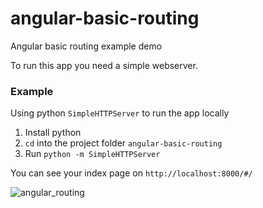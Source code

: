 # angular-basic-routing
Angular basic routing example demo

To run this app you need a simple webserver.

### Example
Using python `SimpleHTTPServer` to run the app locally

1. Install python
2. `cd` into the project folder `angular-basic-routing`
3. Run `python -m SimpleHTTPServer`

You can see your index page on `http://localhost:8000/#/`

![angular_routing](https://user-images.githubusercontent.com/4186609/36648966-3ee8cc50-1a4e-11e8-8bf2-cac7681f2b85.gif)